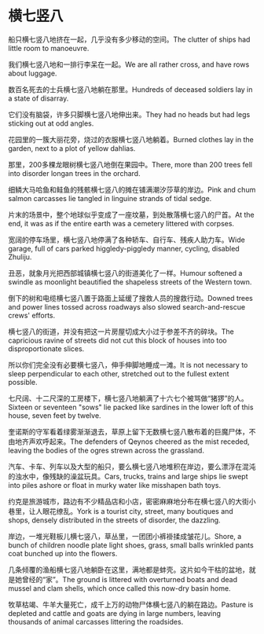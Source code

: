 # 横七竖八

<p><span class="chinese">船只横七竖八地挤在一起，几乎没有多少移动的空间。</span><span class="english">The clutter of ships had little room to manoeuvre.</span></p>

<p><span class="chinese">我们横七竖八地和一排行李呆在一起。</span><span class="english">We are all rather cross, and have rows about luggage.</span></p>

<p><span class="chinese">数百名死去的士兵横七竖八地躺在那里。</span><span class="english">Hundreds of deceased soldiers lay in a state of disarray.</span></p>

<p><span class="chinese">它们没有脑袋，许多只脚横七竖八地伸出来。</span><span class="english">They had no heads but had legs sticking out at odd angles.</span></p>

<p><span class="chinese">花园里的一簇大丽花旁，烧过的衣服横七竖八地躺着。</span><span class="english">Burned clothes lay in the garden, next to a plot of yellow dahlias.</span></p>

<p><span class="chinese">那里，200多棵龙眼树横七竖八地倒在果园中。</span><span class="english">There, more than 200 trees fell into disorder longan trees in the orchard.</span></p>

<p><span class="chinese">细鳞大马哈鱼和鲑鱼的残骸横七竖八的摊在铺满潮汐莎草的岸边。</span><span class="english">Pink and chum salmon carcasses lie tangled in linguine strands of tidal sedge.</span></p>

<p><span class="chinese">片末的场景中，整个地球似乎变成了一座坟墓，到处散落横七竖八的尸首。</span><span class="english">At the end, it was as if the entire earth was a cemetery littered with corpses.</span></p>

<p><span class="chinese">宽阔的停车场里，横七竖八地停满了各种轿车、自行车、残疾人助力车。</span><span class="english">Wide garage, full of cars parked higgledy-piggledy manner, cycling, disabled Zhuliju.</span></p>

<p><span class="chinese">丑恶，就象月光把西部城镇横七竖八的街道美化了一样。</span><span class="english">Humour softened a swindle as moonlight beautified the shapeless streets of the Western town.</span></p>

<p><span class="chinese">倒下的树和电缆横七竖八置于路面上延缓了搜救人员的搜救行动。</span><span class="english">Downed trees and power lines tossed across roadways also slowed search-and-rescue crews' efforts.</span></p>

<p><span class="chinese">横七竖八的街道，并没有把这一片房屋切成大小过于参差不齐的碎块。</span><span class="english">The capricious ravine of streets did not cut this block of houses into too disproportionate slices.</span></p>

<p><span class="chinese">所以你们完全没有必要横七竖八，伸手伸脚地睡成一滩。</span><span class="english">It is not necessary to sleep perpendicular to each other, stretched out to the fullest extent possible.</span></p>

<p><span class="chinese">七尺阔、十二尺深的工房楼下，横七竖八地躺满了十六七个被骂做“猪猡”的人。</span><span class="english">Sixteen or seventeen "sows" lie packed like sardines in the lower loft of this house, seven feet by twelve.</span></p>

<p><span class="chinese">奎诺斯的守军看着绿雾渐渐退去，草原上留下无数横七竖八散布着的巨魔尸体，不由地齐声欢呼起来。</span><span class="english">The defenders of Qeynos cheered as the mist receded, leaving the bodies of the ogres strewn across the grassland.</span></p>

<p><span class="chinese">汽车、卡车、列车以及大型的船只，要么横七竖八地堆积在岸边，要么漂浮在混沌的浊水中，像残缺的澡盆玩具。</span><span class="english">Cars, trucks, trains and large ships lie swept into piles ashore or float in murky water like misshapen bath toys.</span></p>

<p><span class="chinese">约克是旅游城市，路边有不少精品店和小店，密密麻麻地分布在横七竖八的大街小巷里，让人眼花缭乱。</span><span class="english">York is a tourist city, street, many boutiques and shops, densely distributed in the streets of disorder, the dazzling.</span></p>

<p><span class="chinese">岸边，一堆光鞋板儿横七竖八，草丛里，一团团小裤褂揉成皱花儿。</span><span class="english">Shore, a bunch of children noodle plate light shoes, grass, small balls wrinkled pants coat bunched up into the flowers.</span></p>

<p><span class="chinese">几条倾覆的渔船横七竖八地躺卧在这里，满地都是蚌壳。这片如今干枯的盆地，就是她曾经的“家”。</span><span class="english">The ground is littered with overturned boats and dead mussel and clam shells, which once called this now-dry basin home.</span></p>

<p><span class="chinese">牧草枯竭、牛羊大量死亡，成千上万的动物尸体横七竖八的躺在路边。</span><span class="english">Pasture is depleted and cattle and goats are dying in large numbers, leaving thousands of animal carcasses littering the roadsides.</span></p>

